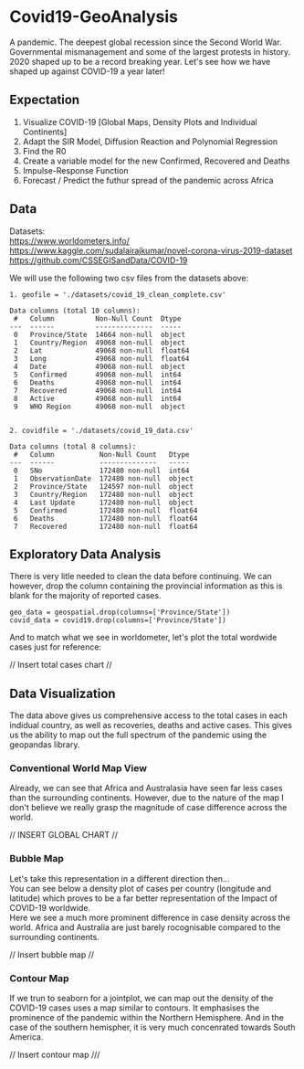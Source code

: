# Covid19-GeoAnalysis

A pandemic. The deepest global recession since the Second World War. Governmental mismanagement and some of the largest protests in history. 2020 shaped up to be a record breaking year. Let's see how we have shaped up against COVID-19 a year later!

## Expectation
1. Visualize COVID-19 [Global Maps, Density Plots and Individual Continents]
2. Adapt the SIR Model, Diffusion Reaction and Polynomial Regression
3. Find the R0 
4. Create a variable model for the new Confirmed, Recovered and Deaths
5. Impulse-Response Function
6. Forecast / Predict the futhur spread of the pandemic across Africa

## Data

Datasets: <br>
https://www.worldometers.info/ <br>
https://www.kaggle.com/sudalairajkumar/novel-corona-virus-2019-dataset <br>
https://github.com/CSSEGISandData/COVID-19 <br>

We will use the following two csv files from the datasets above: 
````
1. geofile = './datasets/covid_19_clean_complete.csv'

Data columns (total 10 columns):
 #   Column          Non-Null Count  Dtype  
---  ------          --------------  -----  
 0   Province/State  14664 non-null  object 
 1   Country/Region  49068 non-null  object 
 2   Lat             49068 non-null  float64
 3   Long            49068 non-null  float64
 4   Date            49068 non-null  object 
 5   Confirmed       49068 non-null  int64  
 6   Deaths          49068 non-null  int64  
 7   Recovered       49068 non-null  int64  
 8   Active          49068 non-null  int64  
 9   WHO Region      49068 non-null  object 


2. covidfile = './datasets/covid_19_data.csv'

Data columns (total 8 columns):
 #   Column           Non-Null Count   Dtype  
---  ------           --------------   -----  
 0   SNo              172480 non-null  int64  
 1   ObservationDate  172480 non-null  object 
 2   Province/State   124597 non-null  object 
 3   Country/Region   172480 non-null  object 
 4   Last Update      172480 non-null  object 
 5   Confirmed        172480 non-null  float64
 6   Deaths           172480 non-null  float64
 7   Recovered        172480 non-null  float64

````

## Exploratory Data Analysis
There is very litle needed to clean the data before continuing. 
We can however, drop the column containing the provincial information as this is blank for the majority of reported cases. 

````
geo_data = geospatial.drop(columns=['Province/State'])
covid_data = covid19.drop(columns=['Province/State'])
````
And to match what we see in worldometer, let's plot the total wordwide cases just for reference: 

// Insert total cases chart //

## Data Visualization
The data above gives us comprehensive access to the total cases in each indidual country, as well as recoveries, deaths and active cases. This gives us the ability to map out the full spectrum of the pandemic using the geopandas library. 

### Conventional World Map View
Already, we can see that Africa and Australasia have seen far less cases than the surrounding continents. However, due to the nature of the map I don't believe we really grasp the magnitude of case difference across the world. 

// INSERT GLOBAL CHART // 

### Bubble Map
Let's take this representation in a different direction then... <br>
You can see below a density plot of cases per country (longitude and latitude) which proves to be a far better representation of the Impact of COVID-19 worldwide. 
<br>
Here we see a much more prominent difference in case density across the world. Africa and Australia are just barely rocognisable compared to the surrounding continents. 

// Insert bubble map // 

### Contour Map
If we trun to seaborn for a jointplot, we can map out the density of the COVID-19 cases uses a map similar to contours. It emphasises the prominence of the pandemic within the Northern Hemisphere. 
And in the case of the southern hemispher, it is very much concenrated towards South America. 

// Insert contour map ///

